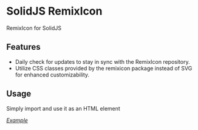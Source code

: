 # SolidJS RemixIcon
RemixIcon for SolidJS

## Features
+ Daily check for updates to stay in sync with the RemixIcon repository.
+ Utilize CSS classes provided by the remixicon package instead of SVG for enhanced customizability.

## Usage
Simply import and use it as an HTML element

[*Example*](https://github.com/cuikho210/solidjs-remixicon/blob/main/publish/README.md)
